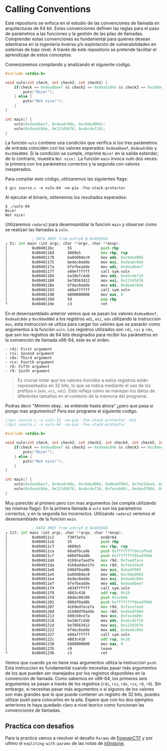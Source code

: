 # Calling Conventions

Este repositorio se enfoca en el estudio de las convenciones de llamada en arquitecturas de 64 bit. Estas convenciones definen las reglas para el paso de parámetros a las funciones y la gestión de las pilas de llamadas. Comprender estas convenciones es fundamental para quienes desean adentrarse en la ingeniería inversa y/o explotación de vulnerabilidades en sistemas de bajo nivel. A través de este repositorio se pretende facilitar el aprendizaje de estos conceptos.

Comenzaremos compilando y analizando el siguiente codigo.

```c
#include <stdio.h>

void vuln(int check, int check2, int check3) {
    if(check == 0xdeadbeef && check2 == 0xdeadc0de && check3 == 0xc0ded00d) {
        puts("Nice!");
    } else {
        puts("Not nice!");
    }
}

int main() {
    vuln(0xdeadbeef, 0xdeadc0de, 0xc0ded00d);
    vuln(0xdeadc0de, 0x12345678, 0xabcdef10);
}
```
La función `vuln` contiene una condición que verifica si los tres parámetros de entrada coinciden con los valores esperados: `0xdeadbeef`, `0xdeadc0de` y `0xc0ded00d`. Si la condición se cumple, imprime `Nice!` en la salida estándar; de lo contrario, muestra `Not nice!`. La función `main` invoca vuln dos veces: la primera con los parámetros correctos y la segunda con valores inesperados.

Para compilar este código, utilizaremos las siguientes flags:

```shell
$ gcc source.c -o vuln-64 -no-pie -fno-stack-protector
```

Al ejecutar el binario, obtenemos los resultados esperados:

```shell
$ ./vuln-64
Nice!
Not nice!
```

Utilizaremos `radare2` para desemsamblar la funcion `main` y observar como se realizan las llamadas a `vuln`.

```asm
            ; DATA XREF from entry0 @ 0x40105d
┌ 51: int main (int argc, char **argv, char **envp);
│           0x0040116c      55             push rbp
│           0x0040116d      4889e5         mov rbp, rsp
│           0x00401170      ba0dd0dec0     mov edx, 0xc0ded00d
│           0x00401175      bedec0adde     mov esi, 0xdeadc0de
│           0x0040117a      bfefbeadde     mov edi, 0xdeadbeef
│           0x0040117f      e89effffff     call sym.vuln
│           0x00401184      ba10efcdab     mov edx, 0xabcdef10
│           0x00401189      be78563412     mov esi, 0x12345678         ; 'xV4\x12'
│           0x0040118e      bfdec0adde     mov edi, 0xdeadc0de
│           0x00401193      e88affffff     call sym.vuln
│           0x00401198      b800000000     mov eax, 0
│           0x0040119d      5d             pop rbp
└           0x0040119e      c3             ret
```

En el desensamblado anterior vemos que se pasan los valores `0xdeadbeef`, `0xdeadc0de` y `0xc0ded00d` a los registros `edi`, `esi`, `edx` utilizando la instruccion `mov`, esta instruccion se utiliza para cargar los valores que se pasarán como argumentos a la función `vuln`. Los registros utilizados son `rdi`, `rsi` y `rdx`, que son los registros de 64 bits designados para recibir los parámetros en la convención de llamada x86-64, este es el orden.

```
- rdi: First argument
- rsi: Second argument
- rdx: Third argument
- rcx: Fourth argument
- r8: Fifth argument
- r9: Sixth argument
```

> Es crucial notar que los valores movidos a estos registros están representados en 32 bits, lo que se indica mediante el uso de los prefijos `e` (`edx`, `esi`, `edi`). Esto refleja cómo se manejan los datos de diferentes tamaños en el contexto de la memoria del programa.

Podras decir "Mmmm okay.. se entiende hasta ahora" ¿pero que pasa si pongo mas argumentos? Para eso programe el siguiente codigo.

```c
//gcc source.c -o vuln-32 -no-pie -fno-stack-protector -m32
//gcc source.c -o vuln-64 -no-pie -fno-stack-protector

#include <stdio.h>

void vuln(int check, int check2, int check3, int check4, int check5, int check6, int check7, int check8) {
    if(check == 0xdeadbeef && check2 == 0xdeadc0de && check3 == 0xc0ded00d && check4 == 0x0badf00d && check5 == 0xfee1dead && check6 == 0xfeedface && check7 == 0x8badf00d && check8 == 0xdecafbad) {
        puts("Nice!");
    } else {
        puts("Not nice!");
    }
}

int main() {
    vuln(0xdeadbeef, 0xdeadc0de, 0xc0ded00d, 0x0badf00d, 0xfee1dead, 0xfeedface, 0x8badf00d, 0xdecafbad);
    vuln(0xdeadc0de, 0x12345678, 0xabcdef10, 0xfaceb00c, 0xdeadf00d, 0xfacefeed, 0x8badf00d, 0x1c0de);
}
```

Muy parecido al primero pero con mas argumentos (se compila utilizando las mismas flags). En la primera llamada a `vuln` son los parametros correctos, y en la segunda los incorrectos. Utilizando `radare2` veremos el desensamblado de la funcion `main`. 

```asm
            ; DATA XREF from entry0 @ 0x401068
┌ 117: int main (int argc, char **argv, char **envp);
│           0x004011c2      f30f1efa       endbr64
│           0x004011c6      55             push rbp
│           0x004011c7      4889e5         mov rbp, rsp
│           0x004011ca      68adfbcade     push 0xffffffffdecafbad
│           0x004011cf      680df0ad8b     push 0xffffffff8badf00d
│           0x004011d4      41b9cefaedfe   mov r9d, 0xfeedface
│           0x004011da      41b8addee1fe   mov r8d, 0xfee1dead
│           0x004011e0      b90df0ad0b     mov ecx, 0xbadf00d
│           0x004011e5      ba0dd0dec0     mov edx, 0xc0ded00d
│           0x004011ea      bedec0adde     mov esi, 0xdeadc0de
│           0x004011ef      bfefbeadde     mov edi, 0xdeadbeef
│           0x004011f4      e83dffffff     call sym.vuln
│           0x004011f9      4883c410       add rsp, 0x10
│           0x004011fd      68dec00100     push 0x1c0de
│           0x00401202      680df0ad8b     push 0xffffffff8badf00d
│           0x00401207      41b9edfecefa   mov r9d, 0xfacefeed
│           0x0040120d      41b80df0adde   mov r8d, 0xdeadf00d
│           0x00401213      b90cb0cefa     mov ecx, 0xfaceb00c
│           0x00401218      ba10efcdab     mov edx, 0xabcdef10
│           0x0040121d      be78563412     mov esi, 0x12345678         ; 'xV4\x12'
│           0x00401222      bfdec0adde     mov edi, 0xdeadc0de
│           0x00401227      e80affffff     call sym.vuln
│           0x0040122c      4883c410       add rsp, 0x10
│           0x00401230      b800000000     mov eax, 0
│           0x00401235      c9             leave
└           0x00401236      c3             ret
```

Vemos que cuando ya no tiene mas argumentos utiliza la instruccion `push`. Esta instruccion es fundamental cuando necesitas pasar más argumentos de los que pueden ser manejados por los registros disponibles en la convención de llamada. Como sabemos en x86-64, los primeros seis argumentos se pasan a través de los registros (`rdi`, `rsi`, `rdx`, `rcx`, `r8`, `r9`). Sin embargo, si necesitas pasar más argumentos o si algunos de los valores son más grandes que lo que puede contener un registro de 32 bits, puedes utilizar push para colocarlos en la pila. Espero que con los dos ejemplos anteriores te haya quedado claro a nivel teorico como funcionan las convenciones de llamadas.

## Practica con desafios

Para la practica vamos a resolver el desafio `Params` de [ForeverCTF](https://ir0nstone.gitbook.io/notes/binexp/stack/return-oriented-programming/exploiting-calling-conventions) y por ultimo el `expliting-with-params` de las notas de [ir0nstone](https://ir0nstone.gitbook.io/notes/binexp/stack/return-oriented-programming/exploiting-calling-conventions).
